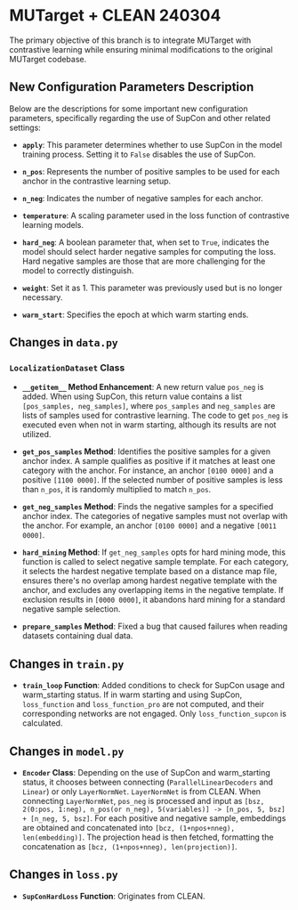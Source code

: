 # MUTarget + CLEAN 240304

The primary objective of this branch is to integrate MUTarget with contrastive learning while ensuring minimal modifications to the original MUTarget codebase.

## New Configuration Parameters Description

Below are the descriptions for some important new configuration parameters, specifically regarding the use of SupCon and other related settings:

- **`apply`**: This parameter determines whether to use SupCon in the model training process. Setting it to `False` disables the use of SupCon.

- **`n_pos`**: Represents the number of positive samples to be used for each anchor in the contrastive learning setup. 

- **`n_neg`**: Indicates the number of negative samples for each anchor. 

- **`temperature`**: A scaling parameter used in the loss function of contrastive learning models. 

- **`hard_neg`**: A boolean parameter that, when set to `True`, indicates the model should select harder negative samples for computing the loss. Hard negative samples are those that are more challenging for the model to correctly distinguish.

- **`weight`**: Set it as 1. This parameter was previously used but is no longer necessary.

- **`warm_start`**: Specifies the epoch at which warm starting ends. 


## Changes in `data.py` 

### `LocalizationDataset` Class
- **`__getitem__` Method Enhancement**: A new return value `pos_neg` is added. When using SupCon, this return value contains a list `[pos_samples, neg_samples]`, where `pos_samples` and `neg_samples` are lists of samples used for contrastive learning. The code to get `pos_neg` is executed even when not in warm starting, although its results are not utilized.

- **`get_pos_samples` Method**: Identifies the positive samples for a given anchor index. A sample qualifies as positive if it matches at least one category with the anchor. For instance, an anchor `[0100 0000]` and a positive `[1100 0000]`. If the selected number of positive samples is less than `n_pos`, it is randomly multiplied to match `n_pos`.

- **`get_neg_samples` Method**: Finds the negative samples for a specified anchor index. The categories of negative samples must not overlap with the anchor. For example, an anchor `[0100 0000]` and a negative `[0011 0000]`.

- **`hard_mining` Method**: If `get_neg_samples` opts for hard mining mode, this function is called to select negative sample template. For each category, it selects the hardest negative template based on a distance map file, ensures there's no overlap among hardest negative template with the anchor, and excludes any overlapping items in the negative template. If exclusion results in `[0000 0000]`, it abandons hard mining for a standard negative sample selection.

- **`prepare_samples` Method**: Fixed a bug that caused failures when reading datasets containing dual data.

## Changes in `train.py`

- **`train_loop` Function**: Added conditions to check for SupCon usage and warm_starting status. If in warm starting and using SupCon, `loss_function` and `loss_function_pro` are not computed, and their corresponding networks are not engaged. Only `loss_function_supcon` is calculated.

## Changes in `model.py`

- **`Encoder` Class**: Depending on the use of SupCon and warm_starting status, it chooses between connecting (`ParallelLinearDecoders` and `Linear`) or only `LayerNormNet`. `LayerNormNet` is from CLEAN. When connecting `LayerNormNet`, `pos_neg` is processed and input as `[bsz, 2(0:pos, 1:neg), n_pos(or n_neg), 5(variables)] -> [n_pos, 5, bsz] + [n_neg, 5, bsz]`. For each positive and negative sample, embeddings are obtained and concatenated into `[bcz, (1+npos+nneg), len(embedding)]`. The projection head is then fetched, formatting the concatenation as `[bcz, (1+npos+nneg), len(projection)]`.

## Changes in `loss.py`

- **`SupConHardLoss` Function**: Originates from CLEAN.

